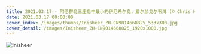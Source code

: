 ```yaml
---
title: 2021.03.17 - 阿伦群岛三座岛中最小的伊尼希尔岛，爱尔兰戈尔韦湾 (© Chris Hill/Minden Pictures)
date: 2021.03.17 00:00:00
cover_index: /images/thumbs/Inisheer_ZH-CN9014668825_533x300.jpg
cover_detail: /images/Inisheer_ZH-CN9014668825_1920x1080.jpg
---
```


![Inisheer](/images/Inisheer_ZH-CN9014668825_1920x1080.jpg)
